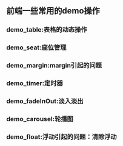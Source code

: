 ## 前端一些常用的demo操作
### demo_table:表格的动态操作
### demo_seat:座位管理
### demo_margin:margin引起的问题
### demo_timer:定时器
### demo_fadeInOut:淡入淡出
### demo_carousel:轮播图
### demo_float:浮动引起的问题：清除浮动